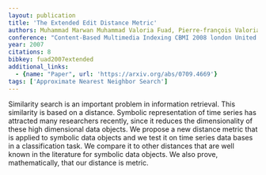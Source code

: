 ```yaml
---
layout: publication
title: 'The Extended Edit Distance Metric'
authors: Muhammad Marwan Muhammad Valoria Fuad, Pierre-françois Valoria Marteau
conference: "Content-Based Multimedia Indexing CBMI 2008 london United Kingdom (2008)"
year: 2007
citations: 8
bibkey: fuad2007extended
additional_links:
  - {name: "Paper", url: 'https://arxiv.org/abs/0709.4669'}
tags: ['Approximate Nearest Neighbor Search']
---
```

Similarity search is an important problem in information retrieval. This
similarity is based on a distance. Symbolic representation of time series has
attracted many researchers recently, since it reduces the dimensionality of
these high dimensional data objects. We propose a new distance metric that is
applied to symbolic data objects and we test it on time series data bases in a
classification task. We compare it to other distances that are well known in
the literature for symbolic data objects. We also prove, mathematically, that
our distance is metric.
